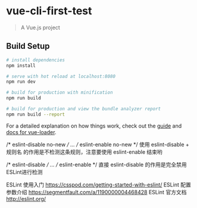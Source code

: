 # vue-cli-first-test

> A Vue.js project

## Build Setup

``` bash
# install dependencies
npm install

# serve with hot reload at localhost:8080
npm run dev

# build for production with minification
npm run build

# build for production and view the bundle analyzer report
npm run build --report
```

For a detailed explanation on how things work, check out the [guide](http://vuejs-templates.github.io/webpack/) and [docs for vue-loader](http://vuejs.github.io/vue-loader).

/* eslint-disable no-new */
...
/* eslint-enable no-new */
使用 eslint-disable + 规则名 的作用是不检测这条规则，注意要使用 eslint-enable 结束哟

/* eslint-disable */
...
/* eslint-enable */
直接 eslint-disable 的作用是完全禁用ESLint进行检测

ESLint 使用入门 https://csspod.com/getting-started-with-eslint/
ESLint 配置参数介绍 https://segmentfault.com/a/1190000004468428
ESLint 官方文档 http://eslint.org/
